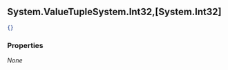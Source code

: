 
<h2 id="tocS_System.ValueTupleSystem.Int32,[System.Int32]">System.ValueTupleSystem.Int32,[System.Int32]</h2>

<a id="schemasystem.valuetuplesystem.int32,[system.int32]"></a>
<a id="schema_System.ValueTupleSystem.Int32,[System.Int32]"></a>
<a id="tocSsystem.valuetuplesystem.int32,[system.int32]"></a>
<a id="tocssystem.valuetuplesystem.int32,[system.int32]"></a>

```json
{}

```

### Properties

*None*


